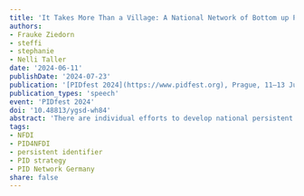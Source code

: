 ```yaml
---
title: 'It Takes More Than a Village: A National Network of Bottom up PID Strategies in Germany'
authors:
- Frauke Ziedorn
- steffi
- stephanie
- Nelli Taller
date: '2024-06-11'
publishDate: '2024-07-23'
publication: '[PIDfest 2024](https://www.pidfest.org), Prague, 11–13 June 2024'
publication_types: 'speech'
event: 'PIDfest 2024'
doi: '10.48813/ygsd-wh84'
abstract: 'There are individual efforts to develop national persistent identifier (PID) strategies involving numerous stakeholders and infrastructures. The planned panel discussion wants to provide insights into the diversity of developments in Germany. We will present the bottom-up strategies for open identification systems from the perspective of the projects PID Network Germany and PID4NFDI as well as the national DOI and ORCID consortia.'
tags:
- NFDI
- PID4NFDI
- persistent identifier
- PID strategy
- PID Network Germany
share: false
---
```

